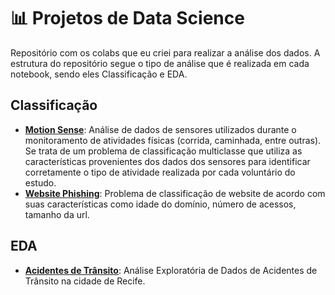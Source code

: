 # :bar_chart: Projetos de Data Science 
Repositório com os colabs que eu criei para realizar a análise dos dados. A estrutura do repositório segue o tipo de análise que é realizada em cada notebook, sendo eles Classificação e EDA. 

## Classificação
-  [**Motion Sense**](Classification/MotionSense/MotionSenseClassificationDL.ipynb): Análise de dados de sensores utilizados durante o monitoramento de atividades físicas (corrida, caminhada, entre outras). Se trata de um problema de classificação multiclasse que utiliza as características provenientes dos dados dos sensores para identificar corretamente o tipo de atividade realizada por cada voluntário do estudo. 
- [**Website Phishing**](Classification/PhishingDataset/PhishingDataset.ipynb): Problema de classificação de website de acordo com suas características como idade do domínio, número de acessos, tamanho da url.

## EDA
- [**Acidentes de Trânsito**](EDA/Acidentes/MD_acidentes.ipynb): Análise Exploratória de Dados de Acidentes de Trânsito na cidade de Recife.

